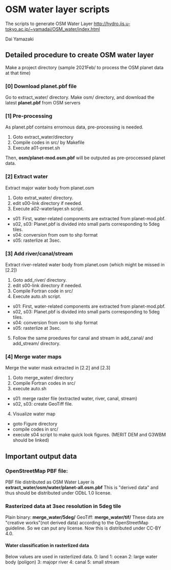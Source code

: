 # OSM water layer scripts
The scripts to generate OSM Water Layer
http://hydro.iis.u-tokyo.ac.jp/~yamadai/OSM_water/index.html

Dai Yamazaki

## Detailed procedure to create OSM water layer
Make a project directory (sample 2021Feb/ to process the OSM planet data at that time)

### [0] Download planet.pbf file
Go to extract_water/ directory.
Make osm/ directory, and download the latest **planet.pbf** from OSM servers

### [1] Pre-processing
As planet.pbf contains errornous data, pre-processing is needed.
1. Goto extract_water/directory
2. Compile codes in src/ by Makefile
3. Execute a01-preset.sh

Then, **osm/planet-mod.osm.pbf** will be outputed as pre-proccessed planet data.

### [2] Extract water
Extract major water body from planet.osm
1. Goto extrat_water/ directory.
2. edit s00-link directory if needed.
3. Execute a02-waterlayer.sh script.
- s01: First, water-related components are extracted from planet-mod.pbf.
- s02, s03: Planet.pbf is divided into small parts corresponding to 5deg tiles.
- s04: conversion from osm to shp format
- s05: rasterlize at 3sec.

### [3] Add river/canal/stream
Extract river-related water body from planet.osm (which might be missed in [2.2])
1. Goto add_river/ directory.
2. edit s00-link directory if needed.
3. Compile Fortran code in src/
4. Execute auto.sh script.
- s01: First, water-related components are extracted from planet-mod.pbf.
- s02, s03: Planet.pbf is divided into small parts corresponding to 5deg tiles.
- s04: conversion from osm to shp format
- s05: rasterlize at 3sec.

5. Follow the same proedures for canal and stream in add_canal/ and add_stream/ directory.

### [4] Merge water maps
Merge the water mask extracted in [2.2] and [2.3]
1. Goto merge_water/ directory
2. Compile Fortran codes in src/
3. execute auto.sh
- s01: merge raster file (extracted water, river, canal, stream)
- s02, s03: create GeoTiff file.

4. Visualize water map
- goto Figure directory
- compile codes in src/
- execute s04 script to make quick look figures.
  (MERIT DEM and G3WBM should be linked)

## Important output data
### OpenStreetMap PBF file:
PBF file distributed as OSM Water Layer is **extract_water/osm/water/planet-all.osm.pbf**
This is "derived data" and thus should be distributed under ODbL 1.0 license.

### Rasterized data at 3sec resolution in 5deg tile
Plain binary: **merge_water/5deg/**
GeoTiff: **merge_water/tif/**
These data are "creative works"(not derived data) according to the OpenStreetMap guideline. So we can put any license. Now this is distributed under CC-BY 4.0.

#### Water classification in rasterlized data
Below values are used in rasterlized data.
0: land
1: ocean
2: large water body (poligon)
3: majopr river
4: canal
5: small stream
